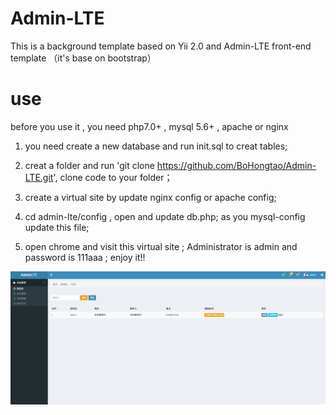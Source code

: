 # Admin-LTE
 This is a background template based on Yii 2.0 and Admin-LTE front-end template （it's base on bootstrap）
# use
before you use it , you need php7.0+ , mysql 5.6+ , apache or nginx

1. you need create a new database and run init.sql to creat tables;

2. creat a folder and run 'git clone https://github.com/BoHongtao/Admin-LTE.git', clone code to your folder；

3. create a virtual site by update nginx config or apache config;

4. cd admin-lte/config , open and update db.php; as you mysql-config update this file;

5. open chrome and visit this virtual site ; Administrator is admin and password is 111aaa ; enjoy it!!

![](https://github.com/BoHongtao/Admin-LTE/blob/master/admin-lte/web/uploads/info.png)
